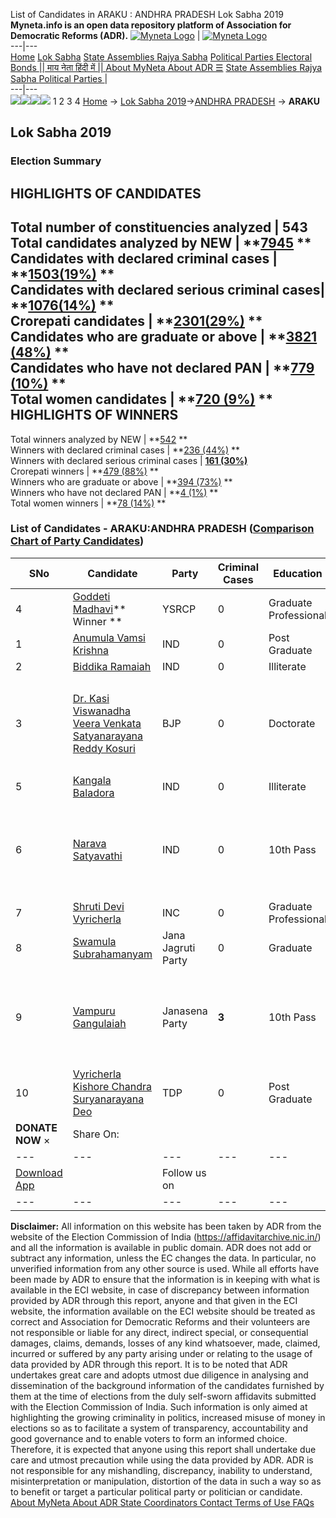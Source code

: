 List of Candidates in ARAKU : ANDHRA PRADESH Lok Sabha 2019 
**Myneta.info is an open data repository platform of Association for Democratic Reforms (ADR).**
[![Myneta Logo](https://www.myneta.info/lib/img/myneta-logo.png)](https://www.myneta.info/) | [![Myneta Logo](https://www.myneta.info/lib/img/adr-logo.png)](https://adrindia.org)  
---|---  
[Home](https://www.myneta.info/) [Lok Sabha](https://www.myneta.info/#ls "Lok Sabha") [ State Assemblies ](https://www.myneta.info/#sa "State Assemblies") [Rajya Sabha](https://www.myneta.info/#rs "Rajya Sabha") [Political Parties ](https://www.myneta.info/party "Political Parties") [ Electoral Bonds ](https://www.myneta.info/electoral_bonds "Electoral Bonds") [ || माय नेता हिंदी में || ](https://translate.google.co.in/translate?prev=hp&hl=en&js=y&u=www.myneta.info&sl=en&tl=hi&history_state0=) [ About MyNeta ](https://adrindia.org/content/about-myneta) [ About ADR ](https://adrindia.org/about-adr/who-we-are) [☰](javascript:void\(0\))
[ State Assemblies ](https://www.myneta.info/#sa "State Assemblies") [ Rajya Sabha ](https://www.myneta.info/#rs "Rajya Sabha") [ Political Parties ](https://www.myneta.info/party "Political Parties")
|   
---|---  
![](https://www.myneta.info/lib/img/banner/banner-1.png)![](https://www.myneta.info/lib/img/banner/banner-2.png)![](https://www.myneta.info/lib/img/banner/banner-3.png)![](https://www.myneta.info/lib/img/banner/banner-4.png)
1  2  3  4 
[Home](https://www.myneta.info/) → [Lok Sabha 2019](https://www.myneta.info/LokSabha2019/)→[ANDHRA PRADESH](https://www.myneta.info/LokSabha2019/index.php?action=show_constituencies&state_id=34) → **ARAKU**
### 
## Lok Sabha 2019
###  Election Summary 
HIGHLIGHTS OF CANDIDATES  
---  
Total number of constituencies analyzed |  543   
Total candidates analyzed by NEW | **[7945](https://www.myneta.info/LokSabha2019/index.php?action=summary&subAction=candidates_analyzed&sort=candidate#summary) **  
Candidates with declared criminal cases | **[1503(19%)](https://www.myneta.info/LokSabha2019/index.php?action=summary&subAction=crime&sort=candidate#summary) **  
Candidates with declared serious criminal cases| **[1076(14%)](https://www.myneta.info/LokSabha2019/index.php?action=summary&subAction=serious_crime&sort=candidate#summary) **  
Crorepati candidates | **[2301(29%)](https://www.myneta.info/LokSabha2019/index.php?action=summary&subAction=crorepati&sort=candidate#summary) **  
Candidates who are graduate or above | **[3821 (48%)](https://www.myneta.info/LokSabha2019/index.php?action=summary&subAction=education&sort=candidate#summary) **  
Candidates who have not declared PAN | **[779 (10%)](https://www.myneta.info/LokSabha2019/index.php?action=summary&subAction=without_pan&sort=candidate#summary) **  
Total women candidates | **[720 (9%)](https://www.myneta.info/LokSabha2019/index.php?action=summary&subAction=women_candidate&sort=candidate#summary) **  
HIGHLIGHTS OF WINNERS  
---  
Total winners analyzed by NEW | **[542](https://www.myneta.info/LokSabha2019/index.php?action=summary&subAction=winner_analyzed&sort=candidate#summary) **  
Winners with declared criminal cases | **[236 (44%)](https://www.myneta.info/LokSabha2019/index.php?action=summary&subAction=winner_crime&sort=candidate#summary) **  
Winners with declared serious criminal cases | **[161 (30%)](https://www.myneta.info/LokSabha2019/index.php?action=summary&subAction=winner_serious_crime&sort=candidate#summary)**  
Crorepati winners | **[479 (88%)](https://www.myneta.info/LokSabha2019/index.php?action=summary&subAction=winner_crorepati&sort=candidate#summary) **  
Winners who are graduate or above | **[394 (73%)](https://www.myneta.info/LokSabha2019/index.php?action=summary&subAction=winner_education&sort=candidate#summary) **  
Winners who have not declared PAN | **[4 (1%)](https://www.myneta.info/LokSabha2019/index.php?action=summary&subAction=winner_without_pan&sort=candidate#summary) **  
Total women winners | **[78 (14%)](https://www.myneta.info/LokSabha2019/index.php?action=summary&subAction=winner_women&sort=candidate#summary) **  
### List of Candidates - ARAKU:ANDHRA PRADESH ([Comparison Chart of Party Candidates](https://www.myneta.info/LokSabha2019/comparisonchart.php?constituency_id=432))
SNo | Candidate| Party| Criminal Cases| Education| Age| Total Assets| Liabilities  
---|---|---|---|---|---|---|---  
4  | [Goddeti Madhavi](https://www.myneta.info/LokSabha2019/candidate.php?candidate_id=4784)** Winner ** | YSRCP | 0 | Graduate Professional| 26 | Rs 1,41,179 ~ 1 Lacs+ | Rs 0 ~   
1  | [Anumula Vamsi Krishna](https://www.myneta.info/LokSabha2019/candidate.php?candidate_id=6174) | IND | 0 | Post Graduate| 41 | Rs 50,000 ~ 50 Thou+ | Rs 1,00,000 ~ 1 Lacs+  
2  | [Biddika Ramaiah](https://www.myneta.info/LokSabha2019/candidate.php?candidate_id=6172) | IND | 0 | Illiterate| 57 | Rs 4,15,000 ~ 4 Lacs+ | Rs 0 ~   
3  | [Dr. Kasi Viswanadha Veera Venkata Satyanarayana Reddy Kosuri](https://www.myneta.info/LokSabha2019/candidate.php?candidate_id=4785) | BJP | 0 | Doctorate| 54 | ![](https://myneta.info/image_v2.php?myneta_folder=LokSabha2019&candidate_id=4785&col=ta) | ![](https://myneta.info/image_v2.php?myneta_folder=LokSabha2019&candidate_id=4785&col=lia)  
5  | [Kangala Baladora](https://www.myneta.info/LokSabha2019/candidate.php?candidate_id=6173) | IND | 0 | Illiterate| 61 | Rs 3,40,500 ~ 3 Lacs+ | Rs 0 ~   
6  | [Narava Satyavathi](https://www.myneta.info/LokSabha2019/candidate.php?candidate_id=6176) | IND | 0 | 10th Pass| 37 | ![](https://myneta.info/image_v2.php?myneta_folder=LokSabha2019&candidate_id=6176&col=ta) | ![](https://myneta.info/image_v2.php?myneta_folder=LokSabha2019&candidate_id=6176&col=lia)  
7  | [Shruti Devi Vyricherla](https://www.myneta.info/LokSabha2019/candidate.php?candidate_id=4687) | INC | 0 | Graduate Professional| 46 | Rs 2,35,92,023 ~ 2 Crore+ | Rs 0 ~   
8  | [Swamula Subrahamanyam](https://www.myneta.info/LokSabha2019/candidate.php?candidate_id=4786) | Jana Jagruti Party | 0 | Graduate| 50 | Rs 21,00,000 ~ 21 Lacs+ | Rs 8,70,000 ~ 8 Lacs+  
9  | [Vampuru Gangulaiah](https://www.myneta.info/LokSabha2019/candidate.php?candidate_id=4787) | Janasena Party | **3** | 10th Pass| 49 | ![](https://myneta.info/image_v2.php?myneta_folder=LokSabha2019&candidate_id=4787&col=ta) | ![](https://myneta.info/image_v2.php?myneta_folder=LokSabha2019&candidate_id=4787&col=lia)  
10  | [Vyricherla Kishore Chandra Suryanarayana Deo](https://www.myneta.info/LokSabha2019/candidate.php?candidate_id=4783) | TDP | 0 | Post Graduate| 72 | Rs 6,57,29,020 ~ 6 Crore+ | Rs 0 ~   
|  **DONATE NOW** × |  Share On:  | [](https://api.whatsapp.com/send?text=https%3A%2F%2Fmyneta.info%2Fpunjab2022%2Findex.php%3Faction%3Dshow_constituencies%26state_id%3D19) | [](https://www.facebook.com/sharer/sharer.php?u=https%3A%2F%2Fmyneta.info%2Fpunjab2022%2Findex.php%3Faction%3Dshow_constituencies%26state_id%3D19) | [](https://twitter.com/share?url=https%3A%2F%2Fmyneta.info%2Fpunjab2022%2Findex.php%3Faction%3Dshow_constituencies%26state_id%3D19)  
---|---|---|---|---  
| [ Download App ](https://play.google.com/store/apps/details?id=com.webrosoft.myneta1&pcampaignid=pcampaignidMKT-Other-global-all-co-prtnr-py-PartBadge-Mar2515-1) | [](https://play.google.com/store/apps/details?id=com.webrosoft.myneta1&pcampaignid=pcampaignidMKT-Other-global-all-co-prtnr-py-PartBadge-Mar2515-1) |  Follow us on  | [](https://www.facebook.com/adrindia.org/) | [](https://twitter.com/adrspeaks) | [](https://groups.google.com/g/national-election-watch?hl=en&pli=1) | [](https://www.instagram.com/adrspeaks/) | [](https://www.youtube.com/user/adrspeaks) | [](https://sharechat.com/profile/adrspeaks)  
---|---|---|---|---|---|---|---|---  
**Disclaimer:** All information on this website has been taken by ADR from the website of the Election Commission of India (https://affidavitarchive.nic.in/) and all the information is available in public domain. ADR does not add or subtract any information, unless the EC changes the data. In particular, no unverified information from any other source is used. While all efforts have been made by ADR to ensure that the information is in keeping with what is available in the ECI website, in case of discrepancy between information provided by ADR through this report, anyone and that given in the ECI website, the information available on the ECI website should be treated as correct and Association for Democratic Reforms and their volunteers are not responsible or liable for any direct, indirect special, or consequential damages, claims, demands, losses of any kind whatsoever, made, claimed, incurred or suffered by any party arising under or relating to the usage of data provided by ADR through this report. It is to be noted that ADR undertakes great care and adopts utmost due diligence in analysing and dissemination of the background information of the candidates furnished by them at the time of elections from the duly self-sworn affidavits submitted with the Election Commission of India. Such information is only aimed at highlighting the growing criminality in politics, increased misuse of money in elections so as to facilitate a system of transparency, accountability and good governance and to enable voters to form an informed choice. Therefore, it is expected that anyone using this report shall undertake due care and utmost precaution while using the data provided by ADR. ADR is not responsible for any mishandling, discrepancy, inability to understand, misinterpretation or manipulation, distortion of the data in such a way so as to benefit or target a particular political party or politician or candidate. 
[ About MyNeta ](https://adrindia.org/content/about-myneta) [ About ADR ](https://adrindia.org/about-adr/who-we-are) [ State Coordinators ](https://adrindia.org/about-adr/state-coordinators) [ Contact ](https://adrindia.org/contact-us) [ Terms of Use ](https://adrindia.org/content/adr-terms-use) [ FAQs ](https://adrindia.org/content/faqs)
